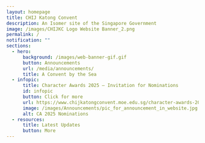 ```yaml
---
layout: homepage
title: CHIJ Katong Convent
description: An Isomer site of the Singapore Government
image: /images/CHIJKC Logo Website Banner_2.png
permalink: /
notification: ""
sections:
  - hero:
      background: /images/web-banner-gif.gif
      button: Announcements
      url: /media/announcements/
      title: A Convent by the Sea
  - infopic:
      title: Character Awards 2025 – Invitation for Nominations
      id: infopic
      button: Click for more
      url: https://www.chijkatongconvent.moe.edu.sg/character-awards-2025-invitation-for-nominations/
      image: /images/Announcements/pic_for_announcement_in_website.jpg
      alt: CA 2025 Nominations
  - resources:
      title: Latest Updates
      button: More
---
```

